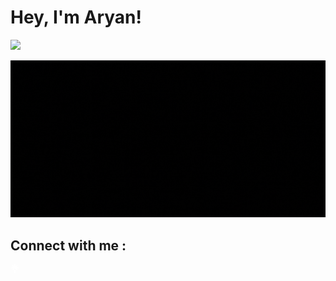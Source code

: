 # Hey, I'm Aryan!
 
<img src="https://komarev.com/ghpvc/?username=Aryandotgit">
</a>
<p align='center'><img src=https://github.com/Aryandotgit/Aryandotgit/blob/main/Hello.gif>

  
## Connect with me :
  
<a href="https://linktr.ee/zxeph_">
<svg xmlns="http://www.w3.org/2000/svg" width="1em" height="1em" viewBox="0 0 24 24"><path fill="white" d="m13.736 5.853l4.005-4.117l2.325 2.38l-4.2 4.005h5.908v3.305h-5.937l4.229 4.108l-2.325 2.334l-5.74-5.769l-5.741 5.769l-2.325-2.325l4.229-4.108H2.226V8.121h5.909l-4.2-4.004l2.324-2.381l4.005 4.117V0h3.472zm-3.472 10.306h3.472V24h-3.472z"/></svg>



  
